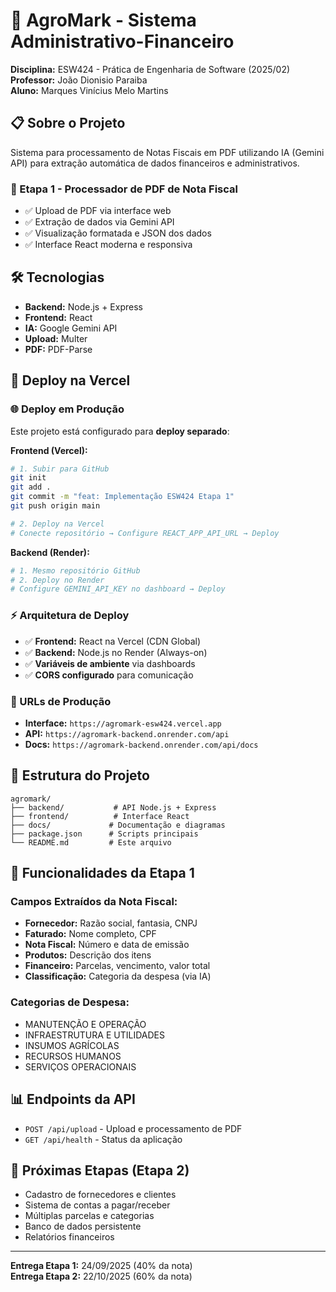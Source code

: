 # 🌾 AgroMark - Sistema Administrativo-Financeiro

**Disciplina:** ESW424 - Prática de Engenharia de Software (2025/02)  
**Professor:** João Dionisio Paraiba  
**Aluno:** Marques Vinícius Melo Martins

## 📋 Sobre o Projeto

Sistema para processamento de Notas Fiscais em PDF utilizando IA (Gemini API) para extração automática de dados financeiros e administrativos.

### 🎯 Etapa 1 - Processador de PDF de Nota Fiscal
- ✅ Upload de PDF via interface web
- ✅ Extração de dados via Gemini API
- ✅ Visualização formatada e JSON dos dados
- ✅ Interface React moderna e responsiva

## 🛠️ Tecnologias

- **Backend:** Node.js + Express
- **Frontend:** React
- **IA:** Google Gemini API
- **Upload:** Multer
- **PDF:** PDF-Parse

## 🚀 Deploy na Vercel

### **🌐 Deploy em Produção**
Este projeto está configurado para **deploy separado**:

**Frontend (Vercel):**
```bash
# 1. Subir para GitHub
git init
git add .
git commit -m "feat: Implementação ESW424 Etapa 1"
git push origin main

# 2. Deploy na Vercel
# Conecte repositório → Configure REACT_APP_API_URL → Deploy
```

**Backend (Render):**
```bash
# 1. Mesmo repositório GitHub
# 2. Deploy no Render
# Configure GEMINI_API_KEY no dashboard → Deploy
```

### **⚡ Arquitetura de Deploy**
- ✅ **Frontend:** React na Vercel (CDN Global)
- ✅ **Backend:** Node.js no Render (Always-on)
- ✅ **Variáveis de ambiente** via dashboards
- ✅ **CORS configurado** para comunicação

### **🔗 URLs de Produção**
- **Interface:** `https://agromark-esw424.vercel.app`
- **API:** `https://agromark-backend.onrender.com/api`
- **Docs:** `https://agromark-backend.onrender.com/api/docs`

## 📁 Estrutura do Projeto

```
agromark/
├── backend/           # API Node.js + Express
├── frontend/          # Interface React
├── docs/             # Documentação e diagramas
├── package.json      # Scripts principais
└── README.md         # Este arquivo
```

## 🎯 Funcionalidades da Etapa 1

### Campos Extraídos da Nota Fiscal:
- **Fornecedor:** Razão social, fantasia, CNPJ
- **Faturado:** Nome completo, CPF
- **Nota Fiscal:** Número e data de emissão
- **Produtos:** Descrição dos itens
- **Financeiro:** Parcelas, vencimento, valor total
- **Classificação:** Categoria da despesa (via IA)

### Categorias de Despesa:
- MANUTENÇÃO E OPERAÇÃO
- INFRAESTRUTURA E UTILIDADES
- INSUMOS AGRÍCOLAS
- RECURSOS HUMANOS
- SERVIÇOS OPERACIONAIS

## 📊 Endpoints da API

- `POST /api/upload` - Upload e processamento de PDF
- `GET /api/health` - Status da aplicação

## 🔮 Próximas Etapas (Etapa 2)

- Cadastro de fornecedores e clientes
- Sistema de contas a pagar/receber
- Múltiplas parcelas e categorias
- Banco de dados persistente
- Relatórios financeiros

---

**Entrega Etapa 1:** 24/09/2025 (40% da nota)  
**Entrega Etapa 2:** 22/10/2025 (60% da nota)
